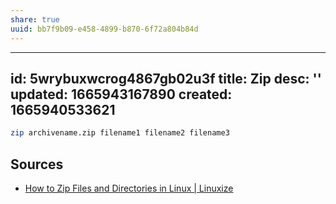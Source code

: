 ```yaml
---
share: true
uuid: bb7f9b09-e458-4899-b870-6f72a804b84d
---
```

---
id: 5wrybuxwcrog4867gb02u3f
title: Zip
desc: ''
updated: 1665943167890
created: 1665940533621
---

``` bash
zip archivename.zip filename1 filename2 filename3
```

## Sources

* [How to Zip Files and Directories in Linux | Linuxize](https://linuxize.com/post/how-to-zip-files-and-directories-in-linux/)
